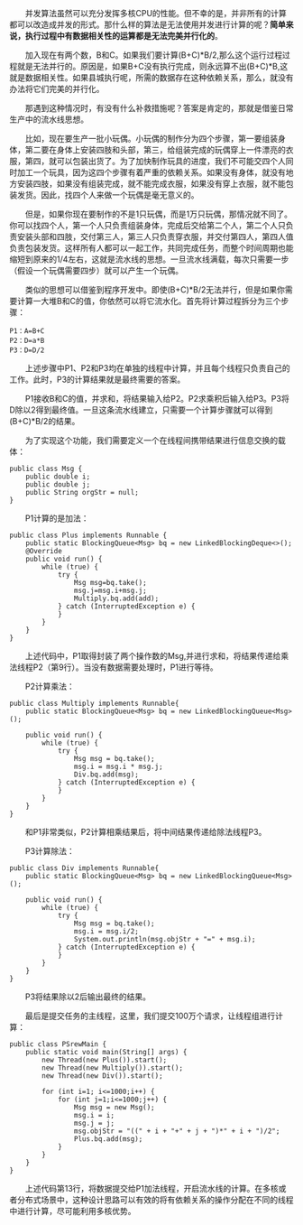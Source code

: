 &emsp;&emsp;并发算法虽然可以充分发挥多核CPU的性能。但不幸的是，并非所有的计算都可以改造成并发的形式。那什么样的算法是无法使用并发进行计算的呢？**简单来说，执行过程中有数据相关性的运算都是无法完美并行化的**。

&emsp;&emsp;加入现在有两个数，B和C。如果我们要计算(B+C)*B/2,那么这个运行过程过程就是无法并行的。原因是，如果B+C没有执行完成，则永远算不出(B+C)*B,这就是数据相关性。如果县城执行呢，所需的数据存在这种依赖关系，那么，就没有办法将它们完美的并行化。

&emsp;&emsp;那遇到这种情况时，有没有什么补救措施呢？答案是肯定的，那就是借鉴日常生产中的流水线思想。

&emsp;&emsp;比如，现在要生产一批小玩偶。小玩偶的制作分为四个步骤，第一要组装身体，第二要在身体上安装四肢和头部，第三，给组装完成的玩偶穿上一件漂亮的衣服，第四，就可以包装出货了。为了加快制作玩具的进度，我们不可能交四个人同时加工一个玩具，因为这四个步骤有着严重的依赖关系。如果没有身体，就没有地方安装四肢，如果没有组装完成，就不能完成衣服，如果没有穿上衣服，就不能包装发货。因此，找四个人来做一个玩偶是毫无意义的。

&emsp;&emsp;但是，如果你现在要制作的不是1只玩偶，而是1万只玩偶，那情况就不同了。你可以找四个人，第一个人只负责组装身体，完成后交给第二个人，第二个人只负责安装头部和四肢，交付第三人，第三人只负责穿衣服，并交付第四人，第四人值负责包装发货。这样所有人都可以一起工作，共同完成任务，而整个时间周期也能缩短到原来的1/4左右，这就是流水线的思想。一旦流水线满载，每次只需要一步（假设一个玩偶需要四步）就可以产生一个玩偶。

&emsp;&emsp;类似的思想可以借鉴到程序开发中。即使(B+C)*B/2无法并行，但是如果你需要计算一大堆B和C的值，你依然可以将它流水化。首先将计算过程拆分为三个步骤：
```
P1：A=B+C
P2：D=a*B
P3：D=D/2
```
&emsp;&emsp;上述步骤中P1、P2和P3均在单独的线程中计算，并且每个线程只负责自己的工作。此时，P3的计算结果就是最终需要的答案。

&emsp;&emsp;P1接收B和C的值，并求和，将结果输入给P2。P2求乘积后输入给P3。P3将D除以2得到最终值。一旦这条流水线建立，只需要一个计算步骤就可以得到(B+C)*B/2的结果。

&emsp;&emsp;为了实现这个功能，我们需要定义一个在线程间携带结果进行信息交换的载体：
```
public class Msg {
    public double i;
    public double j;
    public String orgStr = null;
}
```
&emsp;&emsp;P1计算的是加法：
```
public class Plus implements Runnable {
    public static BlockingQueue<Msg> bq = new LinkedBlockingDeque<>();
    @Override
    public void run() {
        while (true) {
            try {
                Msg msg=bq.take();
                msg.j=msg.i+msg.j;
                Multiply.bq.add(add);
            } catch (InterruptedException e) {
            }
        }
    }
}
```
&emsp;&emsp;上述代码中，P1取得封装了两个操作数的Msg,并进行求和，将结果传递给乘法线程P2（第9行）。当没有数据需要处理时，P1进行等待。

&emsp;&emsp;P2计算乘法：
```
public class Multiply implements Runnable{
    public static BlockingQueue<Msg> bq = new LinkedBlockingQueue<Msg>();

    public void run() {
        while (true) {
            try {
                Msg msg = bq.take();
                msg.i = msg.i * msg.j;
                Div.bq.add(msg);
            } catch (InterruptedException e) {
            }
        }
    }
}
```
&emsp;&emsp;和P1非常类似，P2计算相乘结果后，将中间结果传递给除法线程P3。

&emsp;&emsp;P3计算除法：
```
public class Div implements Runnable{
    public static BlockingQueue<Msg> bq = new LinkedBlockingQueue<Msg>();

    public void run() {
        while (true) {
            try {
                Msg msg = bq.take();
                msg.i = msg.i/2;
                System.out.println(msg.objStr + "=" + msg.i);
            } catch (InterruptedException e) {
            }
        }
    }
}
```
&emsp;&emsp;P3将结果除以2后输出最终的结果。

&emsp;&emsp;最后是提交任务的主线程，这里，我们提交100万个请求，让线程组进行计算：
```
public class PSrewMain {
    public static void main(String[] args) {
        new Thread(new Plus()).start();
        new Thread(new Multiply()).start();
        new Thread(new Div()).start();

        for (int i=1; i<=1000;i++) {
            for (int j=1;i<=1000;j++) {
                Msg msg = new Msg();
                msg.i = i;
                msg.j = j;
                msg.objStr = "((" + i + "+" + j + ")*" + i + ")/2";
                Plus.bq.add(msg);
            }
        }
    }
}
```
&emsp;&emsp;上述代码第13行，将数据提交给P1加法线程，开启流水线的计算。在多核或者分布式场景中，这种设计思路可以有效的将有依赖关系的操作分配在不同的线程中进行计算，尽可能利用多核优势。